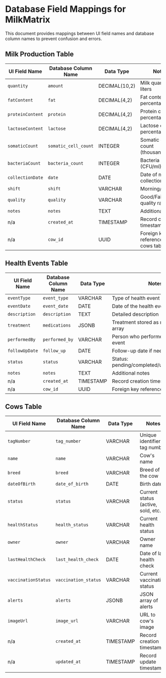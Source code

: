 # Database Field Mappings for MilkMatrix

This document provides mappings between UI field names and database column names to prevent confusion and errors.

## Milk Production Table

| UI Field Name        | Database Column Name | Data Type      | Notes                                   |
|----------------------|----------------------|----------------|------------------------------------------|
| `quantity`           | `amount`             | DECIMAL(10,2)  | Milk quantity in liters                  |
| `fatContent`         | `fat`                | DECIMAL(4,2)   | Fat content percentage                   |
| `proteinContent`     | `protein`            | DECIMAL(4,2)   | Protein content percentage               |
| `lactoseContent`     | `lactose`            | DECIMAL(4,2)   | Lactose content percentage              |
| `somaticCount`       | `somatic_cell_count` | INTEGER        | Somatic cell count (thousands/ml)        |
| `bacteriaCount`      | `bacteria_count`     | INTEGER        | Bacteria count (CFU/ml)                  |
| `collectionDate`     | `date`               | DATE           | Date of milk collection                  |
| `shift`              | `shift`              | VARCHAR        | Morning/Evening                          |
| `quality`            | `quality`            | VARCHAR        | Good/Fair/Poor quality rating            |
| `notes`              | `notes`              | TEXT           | Additional notes                         |
| n/a                  | `created_at`         | TIMESTAMP      | Record creation timestamp                |
| n/a                  | `cow_id`             | UUID           | Foreign key reference to cows table      |

## Health Events Table

| UI Field Name        | Database Column Name | Data Type      | Notes                                   |
|----------------------|----------------------|----------------|------------------------------------------|
| `eventType`          | `event_type`         | VARCHAR        | Type of health event                     |
| `eventDate`          | `event_date`         | DATE           | Date of the health event                 |
| `description`        | `description`        | TEXT           | Detailed description                     |
| `treatment`          | `medications`        | JSONB          | Treatment stored as medications array    |
| `performedBy`        | `performed_by`       | VARCHAR        | Person who performed the health event    |
| `followUpDate`       | `follow_up`          | DATE           | Follow-up date if needed                 |
| `status`             | `status`             | VARCHAR        | Status: pending/completed/urgent/cancelled |
| `notes`              | `notes`              | TEXT           | Additional notes                         |
| n/a                  | `created_at`         | TIMESTAMP      | Record creation timestamp                |
| n/a                  | `cow_id`             | UUID           | Foreign key reference to cows table      |

## Cows Table

| UI Field Name    | Database Column Name | Data Type      | Notes                                   |
|------------------|----------------------|----------------|------------------------------------------|
| `tagNumber`      | `tag_number`         | VARCHAR        | Unique identifier tag number             |
| `name`           | `name`               | VARCHAR        | Cow's name                               |
| `breed`          | `breed`              | VARCHAR        | Breed of the cow                         |
| `dateOfBirth`    | `date_of_birth`      | DATE           | Birth date                               |
| `status`         | `status`             | VARCHAR        | Current status (active, sold, etc.)      |
| `healthStatus`   | `health_status`      | VARCHAR        | Current health status                    |
| `owner`          | `owner`              | VARCHAR        | Owner name                               |
| `lastHealthCheck`| `last_health_check`  | DATE           | Date of last health check                |
| `vaccinationStatus` | `vaccination_status` | VARCHAR     | Current vaccination status               |
| `alerts`         | `alerts`             | JSONB          | JSON array of alerts                     |
| `imageUrl`       | `image_url`          | VARCHAR        | URL to cow's image                       |
| n/a              | `created_at`         | TIMESTAMP      | Record creation timestamp                |
| n/a              | `updated_at`         | TIMESTAMP      | Record update timestamp                  |
